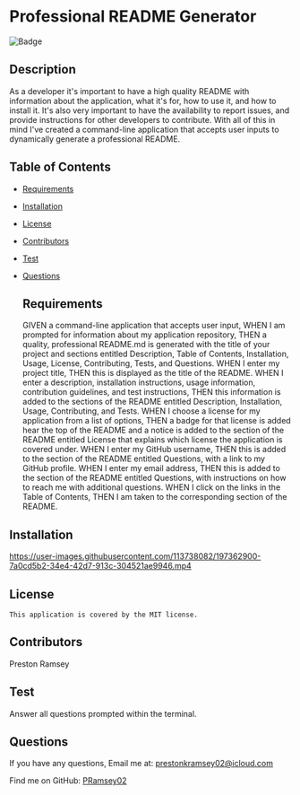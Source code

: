 
  #  Professional README Generator
  ![Badge](https://img.shields.io/badge/License-MIT-blue.svg)
  ## Description
  As a developer it's important to have a high quality README with information about the application, what it's for, how to use it, and how to install it. It's also very important to have the availability to report issues, and provide instructions for other developers to contribute. With all of this in mind I've created a command-line application that accepts user inputs to dynamically generate a professional README.

## Table of Contents
- [Requirements](#requirements)
- [Installation](#installation)
- [License](#license)
- [Contributors](#contributors)
- [Test](#test)
- [Questions](#questions)

  ## Requirements
  GIVEN a command-line application that accepts user input, WHEN I am prompted for information about my application repository, THEN a quality, professional README.md is generated with the title of your project and sections entitled Description, Table of Contents, Installation, Usage, License, Contributing, Tests, and Questions. WHEN I enter my project title, THEN this is displayed as the title of the README. WHEN I enter a description, installation instructions, usage information, contribution guidelines, and test instructions, THEN this information is added to the sections of the README entitled Description, Installation, Usage, Contributing, and Tests. WHEN I choose a license for my application from a list of options, THEN a badge for that license is added hear the top of the README and a notice is added to the section of the README entitled License that explains which license the application is covered under. WHEN I enter my GitHub username, THEN this is added to the section of the README entitled Questions, with a link to my GitHub profile. WHEN I enter my email address, THEN this is added to the section of the README entitled Questions, with instructions on how to reach me with additional questions. WHEN I click on the links in the Table of Contents, THEN I am taken to the corresponding section of the README.
 
## Installation
https://user-images.githubusercontent.com/113738082/197362900-7a0cd5b2-34e4-42d7-913c-304521ae9946.mp4
  
## License
    This application is covered by the MIT license.

## Contributors
  Preston Ramsey

## Test
  Answer all questions prompted within the terminal.

## Questions
If you have any questions, Email me at: prestonkramsey02@icloud.com 
  
  Find me on GitHub: [PRamsey02](https://github.com/PRamsey02)   

